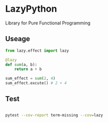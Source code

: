 # LazyPython

Library for Pure Functional Programming

## Useage

```python
from lazy.effect import lazy

@lazy
def sum(a, b):
    return a + b

sum_effect = sum(2, 4)
sum_effect.excute() # 2 + 4
```

## Test

```bash

pytest --cov-report term-missing --cov=lazy
```
